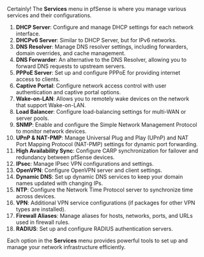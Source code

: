 Certainly! The **Services** menu in pfSense is where you manage various services and their configurations.

1. **DHCP Server**: Configure and manage DHCP settings for each network interface.
2. **DHCPv6 Server**: Similar to DHCP Server, but for IPv6 networks.
3. **DNS Resolver**: Manage DNS resolver settings, including forwarders, domain overrides, and cache management.
4. **DNS Forwarder**: An alternative to the DNS Resolver, allowing you to forward DNS requests to upstream servers.
5. **PPPoE Server**: Set up and configure PPPoE for providing internet access to clients.
6. **Captive Portal**: Configure network access control with user authentication and captive portal options.
7. **Wake-on-LAN**: Allows you to remotely wake devices on the network that support Wake-on-LAN.
8. **Load Balancer**: Configure load-balancing settings for multi-WAN or server pools.
9. **SNMP**: Enable and configure the Simple Network Management Protocol to monitor network devices.
10. **UPnP & NAT-PMP**: Manage Universal Plug and Play (UPnP) and NAT Port Mapping Protocol (NAT-PMP) settings for dynamic port forwarding.
11. **High Availability Sync**: Configure CARP synchronization for failover and redundancy between pfSense devices.
12. **IPsec**: Manage IPsec VPN configurations and settings.
13. **OpenVPN**: Configure OpenVPN server and client settings.
14. **Dynamic DNS**: Set up dynamic DNS services to keep your domain names updated with changing IPs.
15. **NTP**: Configure the Network Time Protocol server to synchronize time across devices.
16. **VPN**: Additional VPN service configurations (if packages for other VPN types are installed).
17. **Firewall Aliases**: Manage aliases for hosts, networks, ports, and URLs used in firewall rules.
18. **RADIUS**: Set up and configure RADIUS authentication servers.

Each option in the **Services** menu provides powerful tools to set up and manage your network infrastructure efficiently.
